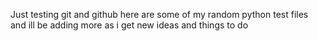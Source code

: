 Just testing git and github here are some of my random python test files and ill be adding more as i get new ideas and things to do
